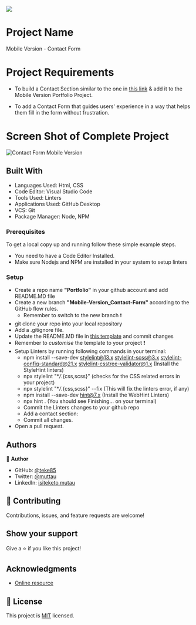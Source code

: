 ![](https://img.shields.io/badge/Microverse-blueviolet)

# Project Name

Mobile Version - Contact Form

# Project Requirements

- To build a Contact Section similar to the one in [this link](https://www.figma.com/file/l7SqJ3ZfkAKih9sFxvWSR4/Microverse-Student-Project-1?node-id=0%3A1) & add it to the Mobile Version Portfolio Project.

- To add a Contact Form that guides users' experience in a way that helps them fill in the form without frustration.

# Screen Shot of Complete Project
![Contact Form Mobile Version](https://user-images.githubusercontent.com/29442846/178802104-563644ef-e313-40e3-8737-2edce87de178.png)

## Built With

- Languages Used: Html, CSS
- Code Editor: Visual Studio Code
- Tools Used: Linters
- Applications Used: GitHub Desktop
- VCS: Git
- Package Manager: Node, NPM

### Prerequisites

To get a local copy up and running follow these simple example steps.

- You need to have a Code Editor Installed.
- Make sure Nodejs and NPM are installed in your system to setup linters

### Setup

- Create a repo name **"Portfolio"** in your github account and add README.MD file
- Create a new branch **"Mobile-Version_Contact-Form"** according to the GitHub flow rules.
  - Remember to switch to the new branch :exclamation:
- git clone your repo into your local repository
- Add a .gitignore file.
- Update the README.MD file in [this template](https://github.com/microverseinc/readme-template) and commit changes
- Remember to _customise_ the template to your project :exclamation:
- Setup Linters by running following commands in your terminal:
  - npm install --save-dev stylelint@13.x stylelint-scss@3.x stylelint-config-standard@21.x stylelint-csstree-validator@1.x (Install the StyleHint linters)
  - npx stylelint "\*_/_.{css,scss}" (checks for the CSS related errors in your project)
  - npx stylelint "\*_/_.{css,scss}" --fix (This will fix the linters error, if any)
  - npm install --save-dev hint@7.x (Install the WebHint Linters)
  - npx hint . (You should see Finishing... on your terminal)
  - Commit the Linters changes to your github repo
  - Add a contact section:
  - Commit all changes.
- Open a pull request.

## Authors

👤 **Author**

- GitHub: [@teke85](https://github.com/teke85)
- Twitter: [@muttau](https://twitter.com/muttau)
- LinkedIn: [isiteketo mutau](https://www.linkedin.com/in/isiteketo-mutau-736894241/)

## 🤝 Contributing

Contributions, issues, and feature requests are welcome!

## Show your support

Give a ⭐️ if you like this project!

## Acknowledgments

- [Online resource](https://developer.mozilla.org/en-US/docs/Learn/Forms/Form_validation#using_built-in_form_validation)

## 📝 License

This project is [MIT](./MIT.md) licensed.
